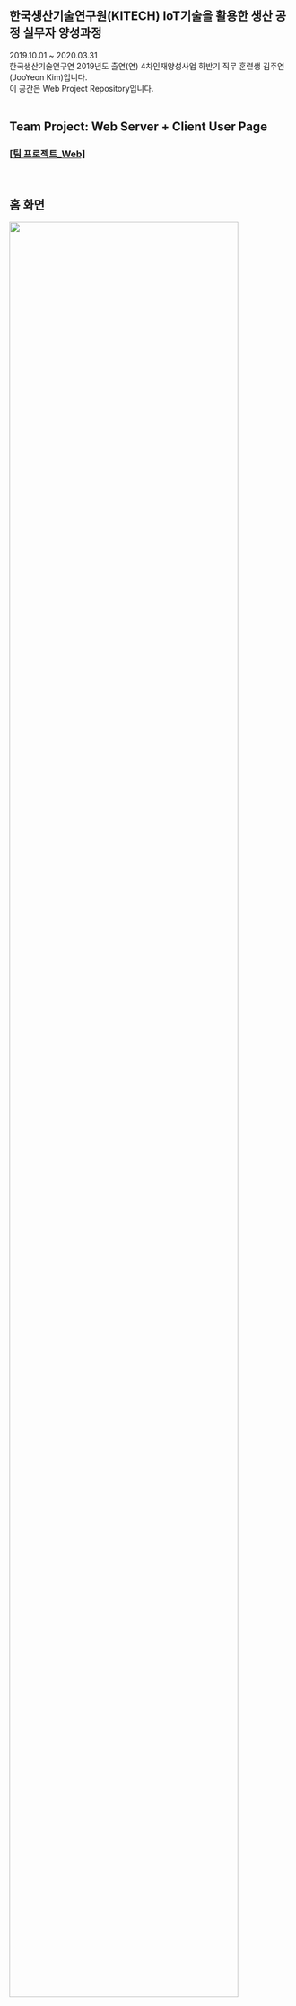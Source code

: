## 한국생산기술연구원(KITECH) IoT기술을 활용한 생산 공정 실무자 양성과정
2019.10.01 ~ 2020.03.31 <br>
한국생산기술연구연 2019년도 출연(연) 4차인재양성사업 하반기 직무 훈련생 김주연(JooYeon Kim)입니다.<br>
이 공간은 Web Project Repository입니다. <br><br>
## Team Project: Web Server + Client User Page
<h3><a href="https://github.com/jysaa5/KITECH_5G-Hobby_Site/tree/master/Server_And_User%20Client%20Page_Version_2020.03.20/Web_TeamProject_Server_200320">[팀 프로젝트_Web] </a></h3>
<br>
<h2>홈 화면</h2>
<img src="https://github.com/jysaa5/KITECH_5G-Hobby_Site/blob/master/Project_Photo/TeamProject_Web_00.PNG?raw=true" width="90%" height="90%">
<h2>국어사전</h2>
<img src="https://github.com/jysaa5/KITECH_5G-Hobby_Site/blob/master/Project_Photo/TeamProject_Web_01.PNG?raw=true" width="90%" height="90%">
<img src="https://github.com/jysaa5/KITECH_5G-Hobby_Site/blob/master/Project_Photo/TeamProject_Web_02.PNG?raw=true" width="90%" height="90%">
<img src="https://github.com/jysaa5/KITECH_5G-Hobby_Site/blob/master/Project_Photo/TeamProject_Web_03.PNG?raw=true" width="90%" height="90%">
<h2>금융상품</h2>
<img src="https://github.com/jysaa5/KITECH_5G-Hobby_Site/blob/master/Project_Photo/TeamProject_Web_04.PNG?raw=true" width="90%" height="90%">
<h2>컴퓨터 부품 쇼핑</h2>
<img src="https://github.com/jysaa5/KITECH_5G-Hobby_Site/blob/master/Project_Photo/TeamProject_Web_05.PNG?raw=true" width="90%" height="90%">
<h2>유튜브 검색</h2>
<img src="https://github.com/jysaa5/KITECH_5G-Hobby_Site/blob/master/Project_Photo/TeamProject_Web_06.PNG?raw=true" width="90%" height="90%">
<img src="https://github.com/jysaa5/KITECH_5G-Hobby_Site/blob/master/Project_Photo/TeamProject_Web_07.PNG?raw=true" width="90%" height="90%">
<img src="https://github.com/jysaa5/KITECH_5G-Hobby_Site/blob/master/Project_Photo/TeamProject_Web_08.PNG?raw=true" width="90%" height="90%">
<img src="https://github.com/jysaa5/KITECH_5G-Hobby_Site/blob/master/Project_Photo/TeamProject_Web_09.PNG?raw=true" width="90%" height="90%">
<br>
<ul>
 <li><a href="http://ec2-13-209-26-197.ap-northeast-2.compute.amazonaws.com:8080/gz/">AWS로 배포된 사이트</a><br></li>
 <li>프로젝트 구현 목적: Spring Framework를 이용한 웹 구현 & Open API 사용 <br></li>
 <li>프로젝트 기간: 2020.01.28~2020.02.02 (총 6일)  <br></li>
 <li>팀명: 5G / 팀장: 김주연  <br></li>
 <li>팀원:  <a href="https://github.com/jysaa5">김주연</a>, <a href="https://github.com/jieunin1213">박지은</a>, <a href="https://github.com/capashage2">정용기</a>,  <a href="https://github.com/sjm99198">조성빈</a>, <a href="https://github.com/db3124">조지윤</a><br></li>
 <li>역할: 관심 있는 취미, 주제로 웹 페이지 구현 <br></li>
 <table style="text-align:center; margin:auto;">
  <tr>
  <td colspan = "6" align=center>프로젝트 주제: 취미 사이트</td>
  </tr>
  <tr>
    <td align=center>팀원</td> <td align=center>조지윤</td> <td align=center>정용기</td> <td align=center>박지은</td> <td align=center>조성빈</td> <td align=center>김주연</td>
  </tr>
  <tr>
    <td align=center>소재</td><td align=center>국어사전</td><td align=center>가계부</td><td align=center>금융상품</td><td align=center>컴퓨터 부품 </td><td align=center>게임 추천 게시판&유튜브 검색</td>
  </tr>
  </table>
 <li>구현한 기능: Server, Client Program<br></li>
 <li>사용한 기술</li>
 <table style="text-align:center; margin:auto;">
  <tr>
   <th align=center>언어 & 기술 & 구조</th> <th align=center>버전</th>
  </tr>
  <tr>
   <th colspan='2'>서버(Server)</th>
  </tr>
  <tr>
   <td align=center>Java</td> <td align=center>8</td>
  </tr>
  <tr>
   <td align=center>Spring Framework</td> <td align=center>4.3.18</td>
  </tr>
  <tr>
  <td align=center>Apache Tomcat</td> <td align=center>8.5.49</td>
  </tr>
  <tr>
   <td align=center>AWS EC2</td> <td></td>
  </tr>
  <tr>
   <th colspan='2'>데이터베이스(DB)</th>
  </tr>
  <tr>
   <td align=center>MySQL</td> <td align=center>8.0.18</td>
  </tr>
  <tr>
    <td align=center>MyBatis</td> <td align=center>3.4.6</td>
  </tr>
    <tr>
    <td align=center>AWS RDS</td> <td></td>
  </tr>
    <tr>
   <th colspan='2'>Client-User Page</hd>
  </tr>
   <tr>
    <td align=center>JSP</td> <td></td>
  </tr>
  <tr>
   <td align=center>JSTL, EL</td> <td></td>
  </tr>
  <tr>
   <td align=center>HTML</td> <td align=center>5</td>
  </tr>
  <tr>
   <td align=center>CSS</td> <td align=center>3</td>
  </tr>
  <tr>
   <td align=center>JavaScript</td> <td></td>
  </tr>
   <tr>
   <td align=center>jQuery</td> <td></td>
  </tr>
   <tr>
   <td align=center>Ajax</td> <td></td>
  </tr>
   <tr>
   <td align=center>JSON, XML parsing</td> <td></td>
  </tr>
   <tr>
   <td align=center>Bootstrap</td> <td align=center>4.4.1</td>
  </tr>
  <tr>
   <th colspan='2'>Open API</th>
  </tr>
  <tr>
  <td align=center><a href="https://opendict.korean.go.kr/service/openApiInfo">우리말샘 국어사전</a></td> <td></td>
  </tr>
  <tr>
   <td align=center><a href="http://finlife.fss.or.kr/PageLink.do?link=guide/summary&menuId=2000117">금융감독원 금융상품</a></td> <td></td>
  </tr>
 <tr>
  <td align=center><a href="https://developers.google.com/youtube/v3/docs/search?hl=ko">Youtube Search API</a></td> <td></td>
  </tr>
 </table>
   
</ul>
<ul>
  <li>프로젝트 업데이트 History<br></li>
   2020.02.16 - 금융감독원 금융상품, 우리말샘 국어사전  Open API xml parsing to html (Use Ajax)<br>
   2020.02.27 - Ajax CORB 문제 해결을 위한 수정 <br>
   2020.03.19 - index 화면 버튼 url 수정 <br>
   2020.03.22 - CORS Filter 추가, 게임 게시판 수정 <br>
   2020.03.28 - KITECH_IoT Repository에서 프로젝트 주제별로 분리<br>
 <br>
 <li>Epilogue: 프로젝트를 진행하면서 어려웠던 점</li>
  <ul>
   <li>개발 시간 부족</li>
   <li>팀원들과 아이디어를 통합하는 것</li>
   <li>Open API를 사용할 때, CORB 문제 발생</li>
  </ul>
</ul>
